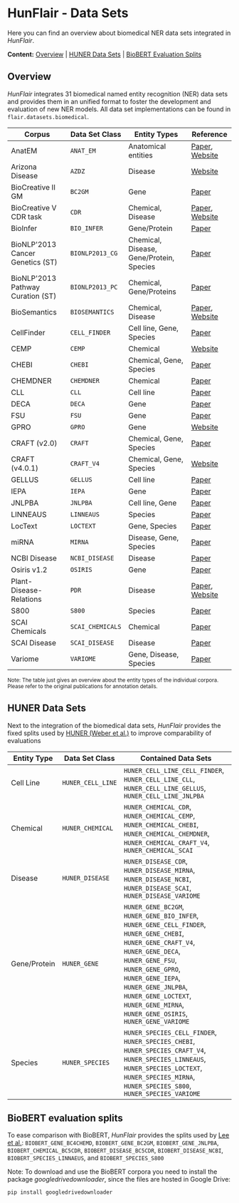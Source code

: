 # HunFlair - Data Sets
Here you can find an overview about biomedical NER data sets integrated in *HunFlair*.

__Content:__ [Overview](#overview) | [HUNER Data Sets](#huner-data-sets) | [BioBERT Evaluation Splits](#biobert-evaluation-splits)

## Overview
*HunFlair* integrates 31 biomedical named entity recognition (NER) data sets and provides 
them in an unified format to foster the development and evaluation of new NER models. All
data set implementations can be found in `flair.datasets.biomedical`.

| Corpus          | Data Set Class | Entity Types | Reference   | 
| ---             | --- | ---  | ---    |
| AnatEM | `ANAT_EM` | Anatomical entities | [Paper](https://www.ncbi.nlm.nih.gov/pmc/articles/PMC3957068/), [Website](http://nactem.ac.uk/anatomytagger/#AnatEM)   |
| Arizona Disease | `AZDZ` | Disease | [Website](http://diego.asu.edu/index.php)   |
| BioCreative II GM | `BC2GM` | Gene | [Paper](https://www.ncbi.nlm.nih.gov/pmc/articles/PMC2559986/)   |
| BioCreative V CDR task | `CDR` | Chemical, Disease  | [Paper](https://www.ncbi.nlm.nih.gov/pmc/articles/PMC4860626/), [Website](https://github.com/JHnlp/BioCreative-V-CDR-Corpus)   |
| BioInfer | `BIO_INFER` |  Gene/Protein | [Paper](https://bmcbioinformatics.biomedcentral.com/articles/10.1186/1471-2105-8-50)   |
| BioNLP'2013 Cancer Genetics (ST) | `BIONLP2013_CG` | Chemical, Disease, Gene/Protein, Species | [Paper](https://www.aclweb.org/anthology/W13-2008/)   |
| BioNLP'2013 Pathway Curation (ST)| `BIONLP2013_PC` | Chemical, Gene/Proteins  | [Paper](http://diego.asu.edu/index.php)   |
| BioSemantics| `BIOSEMANTICS` | Chemical, Disease | [Paper](https://journals.plos.org/plosone/article?id=10.1371/journal.pone.0107477), [Website](https://biosemantics.erasmusmc.nl/index.php/resources/chemical-patent-corpus)|
| CellFinder | `CELL_FINDER` | Cell line, Gene, Species  | [Paper](https://pdfs.semanticscholar.org/38e3/75aeeeb1937d03c3c80128a70d8e7a74441f.pdf)   |
| CEMP | `CEMP` | Chemical | [Website](https://biocreative.bioinformatics.udel.edu/tasks/biocreative-v/cemp-detailed-task-description/)   |
| CHEBI | `CHEBI` | Chemical, Gene, Species  | [Paper](http://www.lrec-conf.org/proceedings/lrec2018/pdf/229.pdf)   |
| CHEMDNER | `CHEMDNER` | Chemical  | [Paper](https://jcheminf.biomedcentral.com/articles/10.1186/1758-2946-7-S1-S2)   |
| CLL | `CLL` | Cell line  | [Paper](https://www.ncbi.nlm.nih.gov/pmc/articles/PMC4708107/)   |
| DECA | `DECA` | Gene | [Paper](https://www.ncbi.nlm.nih.gov/pmc/articles/PMC2828111/)   |
| FSU | `FSU` | Gene  | [Paper](https://www.aclweb.org/anthology/W10-1838/)   |
| GPRO | `GPRO` | Gene  | [Website](https://biocreative.bioinformatics.udel.edu/tasks/biocreative-v/gpro-detailed-task-description/)   |
| CRAFT (v2.0) | `CRAFT` | Chemical, Gene, Species  | [Paper](https://bmcbioinformatics.biomedcentral.com/articles/10.1186/1471-2105-13-161)  |
| CRAFT (v4.0.1) | `CRAFT_V4` | Chemical, Gene, Species  | [Website](https://github.com/UCDenver-ccp/CRAFT)   |
| GELLUS | `GELLUS` | Cell line  | [Paper](https://www.ncbi.nlm.nih.gov/pmc/articles/PMC4708107/) |
| IEPA | `IEPA` | Gene  | [Paper](https://www.ncbi.nlm.nih.gov/pubmed/11928487) |
| JNLPBA | `JNLPBA` | Cell line, Gene  | [Paper](https://www.aclweb.org/anthology/W04-1213.pdf) |
| LINNEAUS | `LINNEAUS` | Species  | [Paper](https://www.ncbi.nlm.nih.gov/pubmed/20149233)   |
| LocText | `LOCTEXT` | Gene, Species  | [Paper](https://bmcbioinformatics.biomedcentral.com/articles/10.1186/s12859-018-2021-9)   |
| miRNA | `MIRNA` | Disease, Gene, Species  | [Paper](https://www.ncbi.nlm.nih.gov/pmc/articles/PMC4602280/)   |
| NCBI Disease | `NCBI_DISEASE` | Disease  | [Paper](https://www.ncbi.nlm.nih.gov/pubmed/24393765)   |
| Osiris v1.2 | `OSIRIS` | Gene  | [Paper](https://www.ncbi.nlm.nih.gov/pubmed/18251998)   |
| Plant-Disease-Relations | `PDR` | Disease  | [Paper](https://journals.plos.org/plosone/article?id=10.1371/journal.pone.0221582), [Website](http://gcancer.org/pdr/)   |
| S800 | `S800` | Species  | [Paper](http://www.plosone.org/article/info:doi%2F10.1371%2Fjournal.pone.0065390)   |
| SCAI Chemicals | `SCAI_CHEMICALS` | Chemical  | [Paper](https://pub.uni-bielefeld.de/record/2603498)   |
| SCAI Disease | `SCAI_DISEASE` | Disease  | [Paper](https://pub.uni-bielefeld.de/record/2603398)   |
| Variome | `VARIOME` | Gene, Disease, Species  | [Paper](https://www.ncbi.nlm.nih.gov/pmc/articles/PMC3676157/)   |

<sub>
Note: The table just gives an overview about the entity types of the individual corpora. 
Please refer to the original publications for annotation details. 
</sub>

## HUNER Data Sets
Next to the integration of the biomedical data sets, *HunFlair* provides the fixed splits used by 
[HUNER (Weber et al.)](https://academic.oup.com/bioinformatics/article/36/1/295/5523847) to 
improve comparability of evaluations

 | Entity Type  | Data Set Class   | Contained Data Sets | 
| ---           | ---              | ---                 |
| Cell Line    | `HUNER_CELL_LINE` | `HUNER_CELL_LINE_CELL_FINDER`, `HUNER_CELL_LINE_CLL`, `HUNER_CELL_LINE_GELLUS`, `HUNER_CELL_LINE_JNLPBA` |
| Chemical     | `HUNER_CHEMICAL`  | `HUNER_CHEMICAL_CDR`, `HUNER_CHEMICAL_CEMP`, `HUNER_CHEMICAL_CHEBI`, `HUNER_CHEMICAL_CHEMDNER`, `HUNER_CHEMICAL_CRAFT_V4`, `HUNER_CHEMICAL_SCAI` |
| Disease      | `HUNER_DISEASE`   | `HUNER_DISEASE_CDR`, `HUNER_DISEASE_MIRNA`, `HUNER_DISEASE_NCBI`, `HUNER_DISEASE_SCAI`, `HUNER_DISEASE_VARIOME` |
| Gene/Protein | `HUNER_GENE`      | `HUNER_GENE_BC2GM`, `HUNER_GENE_BIO_INFER`, `HUNER_GENE_CELL_FINDER`, `HUNER_GENE_CHEBI`, `HUNER_GENE_CRAFT_V4`, `HUNER_GENE_DECA`, `HUNER_GENE_FSU`, `HUNER_GENE_GPRO`, `HUNER_GENE_IEPA`, `HUNER_GENE_JNLPBA`, `HUNER_GENE_LOCTEXT`, `HUNER_GENE_MIRNA`, `HUNER_GENE_OSIRIS`, `HUNER_GENE_VARIOME` |
| Species      | `HUNER_SPECIES`   | `HUNER_SPECIES_CELL_FINDER`, `HUNER_SPECIES_CHEBI`, `HUNER_SPECIES_CRAFT_V4`, `HUNER_SPECIES_LINNEAUS`, `HUNER_SPECIES_LOCTEXT`, `HUNER_SPECIES_MIRNA`, `HUNER_SPECIES_S800`, `HUNER_SPECIES_VARIOME`|

## BioBERT evaluation splits
To ease comparison with BioBERT, *HunFlair* provides the splits used by 
[Lee et al.](https://academic.oup.com/bioinformatics/article/36/4/1234/5566506):
`BIOBERT_GENE_BC4CHEMD`, `BIOBERT_GENE_BC2GM`, `BIOBERT_GENE_JNLPBA`, `BIOBERT_CHEMICAL_BC5CDR`,
`BIOBERT_DISEASE_BC5CDR`, `BIOBERT_DISEASE_NCBI`, `BIOBERT_SPECIES_LINNAEUS`, and `BIOBERT_SPECIES_S800`


Note: To download and use the BioBERT corpora you need to install the package _googledrivedownloader_, since the
files are hosted in Google Drive:
~~~
pip install googledrivedownloader
~~~ 




















